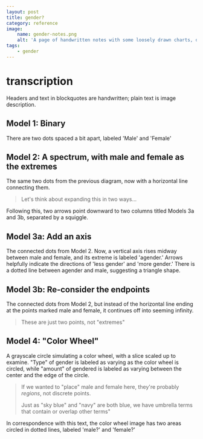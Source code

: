 ```yaml
---
layout: post
title: gender?
category: reference
image:
    name: gender-notes.png
    alt: 'A page of handwritten notes with some loosely drawn charts, described further in the post.'
tags:
    - gender
---
```


# transcription

Headers and text in blockquotes are handwritten; plain text is image description.

## Model 1: Binary

There are two dots spaced a bit apart, labeled 'Male' and 'Female'

## Model 2: A spectrum, with male and female as the extremes

The same two dots from the previous diagram, now with a horizontal line connecting them.

> Let's think about expanding this in two ways...

Following this, two arrows point downward to two columns titled Models 3a and 3b, separated by a squiggle.

## Model 3a: Add an axis

The connected dots from Model 2. Now, a vertical axis rises midway between male and female, and its extreme is labeled 'agender.' Arrows helpfully indicate the directions of 'less gender' and 'more gender.' There is a dotted line between agender and male, suggesting a triangle shape.

## Model 3b: Re-consider the endpoints

The connected dots from Model 2, but instead of the horizontal line ending at the points marked male and female, it continues off into seeming infinity.

> These are just two points, not "extremes"

## Model 4: "Color Wheel"

A grayscale circle simulating a color wheel, with a slice scaled up to examine. "Type" of gender is labeled as varying as the color wheel is circled, while "amount" of gendered is labeled as varying between the center and the edge of the circle.

> If we wanted to "place" male and female here, they're probably _regions_, not discrete points.
>
> Just as "sky blue" and "navy" are both blue, we have umbrella terms that contain or overlap other terms"

In correspondence with this text, the color wheel image has two areas circled in dotted lines, labeled 'male?' and 'female?'
